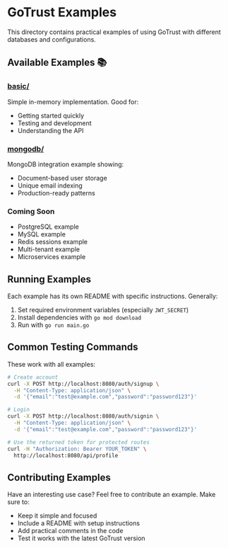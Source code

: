 # GoTrust Examples

This directory contains practical examples of using GoTrust with different databases and configurations.

## Available Examples 📚

### [basic/](./basic)
Simple in-memory implementation. Good for:
- Getting started quickly
- Testing and development
- Understanding the API

### [mongodb/](./mongodb)  
MongoDB integration example showing:
- Document-based user storage
- Unique email indexing
- Production-ready patterns

### Coming Soon
- PostgreSQL example
- MySQL example
- Redis sessions example
- Multi-tenant example
- Microservices example

## Running Examples

Each example has its own README with specific instructions. Generally:

1. Set required environment variables (especially `JWT_SECRET`)
2. Install dependencies with `go mod download`
3. Run with `go run main.go`

## Common Testing Commands

These work with all examples:

```bash
# Create account
curl -X POST http://localhost:8080/auth/signup \
  -H "Content-Type: application/json" \
  -d '{"email":"test@example.com","password":"password123"}'

# Login
curl -X POST http://localhost:8080/auth/signin \
  -H "Content-Type: application/json" \
  -d '{"email":"test@example.com","password":"password123"}'

# Use the returned token for protected routes
curl -H "Authorization: Bearer YOUR_TOKEN" \
  http://localhost:8080/api/profile
```

## Contributing Examples

Have an interesting use case? Feel free to contribute an example. Make sure to:
- Keep it simple and focused
- Include a README with setup instructions
- Add practical comments in the code
- Test it works with the latest GoTrust version